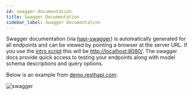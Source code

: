 ```yaml
---
id: swagger-documentation
title: Swagger Documentation
sidebar_label: Swagger Documentation
---
```


Swagger documentation (via [hapi-swagger](https://github.com/glennjones/hapi-swagger)) is automatically generated for all endpoints and can be viewed by pointing a browser at the server URL. If you use the [intro script](introduction.md#using-the-plugin) this will be [http://localhost:8080/](http://localhost:8080/). The swagger docs provide quick access to testing your endpoints along with model schema descriptions and query options.

Below is an example from [demo.resthapi.com](https://demo.resthapi.com):

![swagger](https://user-images.githubusercontent.com/12631935/41813184-b31cac6a-76e5-11e8-84c3-881d98e6c65d.gif)